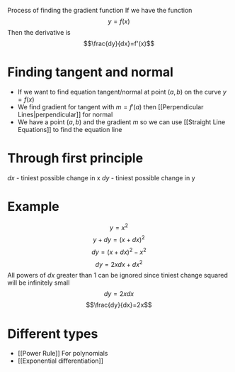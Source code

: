 Process of finding the gradient function
If we have the function
$$y=f(x)$$
Then the derivative is
$$\frac{dy}{dx}=f'(x)$$
# Finding tangent and normal
- If we want to find equation tangent/normal at point $(a,b)$ on the curve $y=f(x)$
- We find gradient for tangent with $m=f'(a)$ then [[Perpendicular Lines|perpendicular]] for normal
- We have a point $(a,b)$ and the gradient $m$ so we can use [[Straight Line Equations]] to find the equation line
# Through first principle
$dx$ - tiniest possible change in x
$dy$ - tiniest possible change in y
# Example
$$y=x^2$$
$$y+dy = (x+dx)^{2}$$
$$dy=(x+dx)^{2}-x^2$$
$$dy = 2xdx + dx^2$$
All powers of $dx$ greater than 1 can be ignored since tiniest change squared will be infinitely small
$$dy = 2xdx$$
$$\frac{dy}{dx}=2x$$
# Different types
- [[Power Rule]] For polynomials
- [[Exponential differentiation]] 